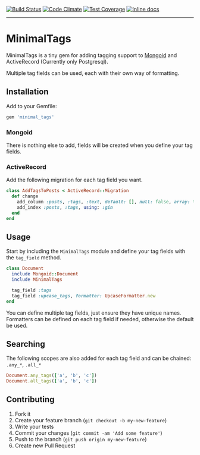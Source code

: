 [![Build Status](https://travis-ci.org/harrisbaird/minimal_tags.svg?branch=master)](https://travis-ci.org/harrisbaird/minimal_tags)
[![Code Climate](https://codeclimate.com/github/harrisbaird/minimal_tags/badges/gpa.svg)](https://codeclimate.com/github/harrisbaird/minimal_tags)
[![Test Coverage](https://codeclimate.com/github/harrisbaird/minimal_tags/badges/coverage.svg)](https://codeclimate.com/github/harrisbaird/minimal_tags/coverage)
[![Inline docs](http://inch-ci.org/github/harrisbaird/minimal_tags.svg?branch=master)](http://inch-ci.org/github/harrisbaird/minimal_tags)

---

# MinimalTags

MinimalTags is a tiny gem for adding tagging support to [Mongoid](https://github.com/mongodb/mongoid)  and ActiveRecord (Currently only Postgresql).

Multiple tag fields can be used, each with their own way of formatting.

## Installation

Add to your Gemfile:

```ruby
gem 'minimal_tags'
```

### Mongoid
There is nothing else to add, fields will be created when you define your tag fields.

### ActiveRecord

Add the following migration for each tag field you want.

```ruby
class AddTagsToPosts < ActiveRecord::Migration
  def change
    add_column :posts, :tags, :text, default: [], null: false, array: true
    add_index :posts, :tags, using: :gin
  end
end

```

## Usage

Start by including the `MinimalTags` module and define your tag fields
with the `tag_field` method.

```ruby
class Document
  include Mongoid::Document
  include MinimalTags

  tag_field :tags
  tag_field :upcase_tags, formatter: UpcaseFormatter.new
end
```

You can define multiple tag fields, just ensure they have unique names.  
Formatters can be defined on each tag field if needed, otherwise the default be used.

## Searching
The following scopes are also added for each tag field and can be chained:
`.any_*`, `.all_*`

```ruby
Document.any_tags(['a', 'b', 'c'])
Document.all_tags(['a', 'b', 'c'])
```

## Contributing

1. Fork it
2. Create your feature branch (`git checkout -b my-new-feature`)
3. Write your tests
4. Commit your changes (`git commit -am 'Add some feature'`)
5. Push to the branch (`git push origin my-new-feature`)
6. Create new Pull Request
